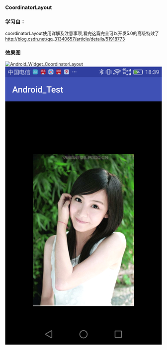 ### CoordinatorLayout

### 学习自：

coordinatorLayout使用详解及注意事项,看完这篇完全可以开发5.0的高级特效了
http://blog.csdn.net/qq_31340657/article/details/51918773


### 效果图
![Android_Widget_CoordinatorLayout](./image/001.gif)
![Android_Widget_CoordinatorLayout](./image/002.png)
